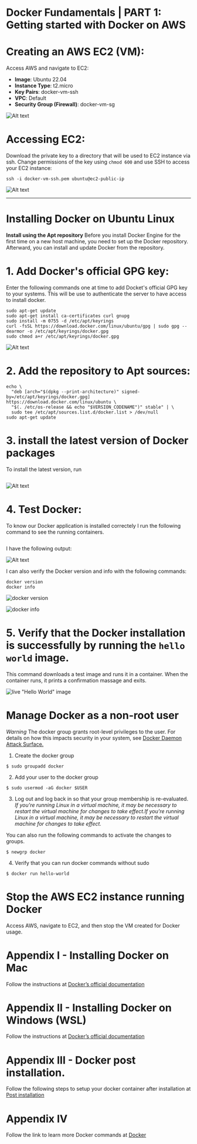 # Docker Fundamentals | PART 1: Getting started with Docker on AWS


# Creating an AWS EC2 (VM):

Access AWS and navigate to EC2:

- **Image**: Ubuntu 22.04
- **Instance Type**: t2.micro
- **Key Pairs**: docker-vm-ssh
- **VPC**: Default
- **Security Group (Firewall)**: docker-vm-sg

![Alt text](images/image1.png)
# Accessing EC2:

Download the private key to a directory that will be used to EC2 instance via ssh. Change permissions of the key using `chmod 600` and use SSH to access your EC2 instance:

```
ssh -i docker-vm-ssh.pem ubuntu@ec2-public-ip

```
![Alt text](images/image2.png)

---

# Installing Docker on Ubuntu Linux

**Install using the Apt repository**
Before you install Docker Engine for the first time on a new host machine, you need to set up the Docker repository. Afterward, you can install and update Docker from the repository.

# 1. Add Docker's official GPG key:

Enter the following commands one at time to add Docket's official GPG key to your systems. This will be use to authenticate the server to have access to install docker. 

```
sudo apt-get update
sudo apt-get install ca-certificates curl gnupg
sudo install -m 0755 -d /etc/apt/keyrings
curl -fsSL https://download.docker.com/linux/ubuntu/gpg | sudo gpg --dearmor -o /etc/apt/keyrings/docker.gpg
sudo chmod a+r /etc/apt/keyrings/docker.gpg
```
![Alt text](images/image3.png)


# 2. Add the repository to Apt sources:

```
echo \
  "deb [arch="$(dpkg --print-architecture)" signed-by=/etc/apt/keyrings/docker.gpg] https://download.docker.com/linux/ubuntu \
  "$(. /etc/os-release && echo "$VERSION_CODENAME")" stable" | \
  sudo tee /etc/apt/sources.list.d/docker.list > /dev/null
sudo apt-get update
```


# 3. install the latest version of Docker packages
To install the latest version, run 

```sudo apt-get install docker-ce docker-ce-cli containerd.io docker-buildx-plugin docker-compose-plugin
```
![Alt text](images/image4.png)


# 4. Test Docker:

To know our Docker application is installed correctely I run the following command to see the running containers.

```sudo docker ps
```
I have the following output:

![Alt text](images/image6.png) 

I can also verify the Docker version and info with the following commands:

```
docker version
docker info

```

![docker version](images/image7.png)

![docker info](images/image8.png)

# 5. Verify that the Docker installation is successfully by running the `hello world` image.
This command downloads a test image and runs it in a container. When the container runs, it prints a confirmation massage and exits. 

![live "Hello World" image](images/image9.png)


# Manage Docker as a non-root user

*Warning*
The docker group grants root-level privileges to the user. For details on how this impacts security in your system, see [Docker Daemon Attack Surface.](https://docs.docker.com/engine/security/#docker-daemon-attack-surface)


1. Create the docker group
```
$ sudo groupadd docker
```

2. Add your user to the docker group
```
$ sudo usermod -aG docker $USER
```

3. Log out and log back in so that your group membership is re-evaluated. 
*If you're running Linux in a virtual machine, it may be necessary to restart the virtual machine for changes to take effect.If you're running Linux in a virtual machine, it may be necessary to restart the virtual machine for changes to take effect.*

You can also run the following commands to activate the changes to groups. 
```
$ newgrp docker
```

4. Verify that you can run docker commands without sudo 
```
$ docker run hello-world
```

# Stop the AWS EC2 instance running Docker

Access AWS, navigate to EC2, and then stop the VM created for Docker usage.

# Appendix I - Installing Docker on Mac

Follow the instructions at [Docker’s official documentation](https://docs.docker.com/desktop/install/mac-install/)

# Appendix II - Installing Docker on Windows (WSL)

Follow the instructions at [Docker’s official documentation](https://docs.docker.com/desktop/wsl/)

# Appendix III - Docker post installation.

Follow the following  steps to setup your docker container after installation at [Post installation](https://docs.docker.com/engine/install/linux-postinstall/)

# Appendix IV 

Follow the link to learn more Docker commands at [Docker]( https://dockerlabs.collabnix.com/docker/cheatsheet/ )